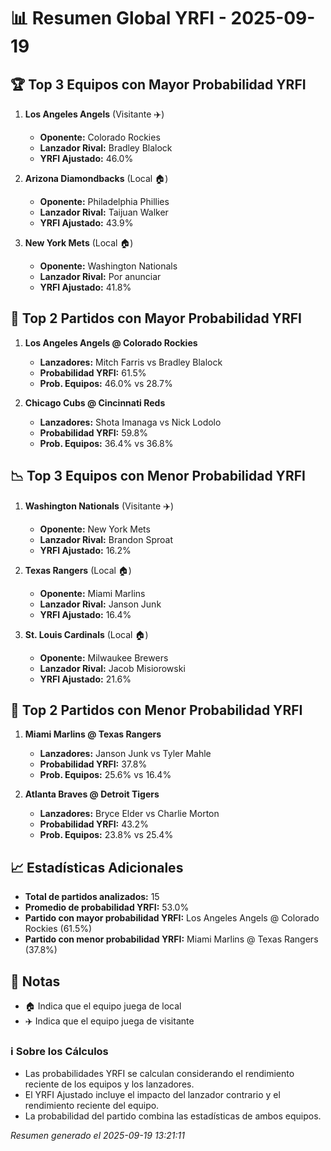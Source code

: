 # 📊 Resumen Global YRFI - 2025-09-19

## 🏆 Top 3 Equipos con Mayor Probabilidad YRFI

1. **Los Angeles Angels** (Visitante ✈️)
   - **Oponente:** Colorado Rockies
   - **Lanzador Rival:** Bradley Blalock
   - **YRFI Ajustado:** 46.0%

2. **Arizona Diamondbacks** (Local 🏠)
   - **Oponente:** Philadelphia Phillies
   - **Lanzador Rival:** Taijuan Walker
   - **YRFI Ajustado:** 43.9%

3. **New York Mets** (Local 🏠)
   - **Oponente:** Washington Nationals
   - **Lanzador Rival:** Por anunciar
   - **YRFI Ajustado:** 41.8%

## 🎯 Top 2 Partidos con Mayor Probabilidad YRFI

1. **Los Angeles Angels @ Colorado Rockies**
   - **Lanzadores:** Mitch Farris vs Bradley Blalock
   - **Probabilidad YRFI:** 61.5%
   - **Prob. Equipos:** 46.0% vs 28.7%

2. **Chicago Cubs @ Cincinnati Reds**
   - **Lanzadores:** Shota Imanaga vs Nick Lodolo
   - **Probabilidad YRFI:** 59.8%
   - **Prob. Equipos:** 36.4% vs 36.8%

## 📉 Top 3 Equipos con Menor Probabilidad YRFI

1. **Washington Nationals** (Visitante ✈️)
   - **Oponente:** New York Mets
   - **Lanzador Rival:** Brandon Sproat
   - **YRFI Ajustado:** 16.2%

2. **Texas Rangers** (Local 🏠)
   - **Oponente:** Miami Marlins
   - **Lanzador Rival:** Janson Junk
   - **YRFI Ajustado:** 16.4%

3. **St. Louis Cardinals** (Local 🏠)
   - **Oponente:** Milwaukee Brewers
   - **Lanzador Rival:** Jacob Misiorowski
   - **YRFI Ajustado:** 21.6%

## 🛑 Top 2 Partidos con Menor Probabilidad YRFI

1. **Miami Marlins @ Texas Rangers**
   - **Lanzadores:** Janson Junk vs Tyler Mahle
   - **Probabilidad YRFI:** 37.8%
   - **Prob. Equipos:** 25.6% vs 16.4%

2. **Atlanta Braves @ Detroit Tigers**
   - **Lanzadores:** Bryce Elder vs Charlie Morton
   - **Probabilidad YRFI:** 43.2%
   - **Prob. Equipos:** 23.8% vs 25.4%

## 📈 Estadísticas Adicionales

- **Total de partidos analizados:** 15
- **Promedio de probabilidad YRFI:** 53.0%
- **Partido con mayor probabilidad YRFI:** Los Angeles Angels @ Colorado Rockies (61.5%)
- **Partido con menor probabilidad YRFI:** Miami Marlins @ Texas Rangers (37.8%)

## 📝 Notas

- 🏠 Indica que el equipo juega de local
- ✈️ Indica que el equipo juega de visitante

### ℹ️ Sobre los Cálculos
- Las probabilidades YRFI se calculan considerando el rendimiento reciente de los equipos y los lanzadores.
- El YRFI Ajustado incluye el impacto del lanzador contrario y el rendimiento reciente del equipo.
- La probabilidad del partido combina las estadísticas de ambos equipos.

*Resumen generado el 2025-09-19 13:21:11*